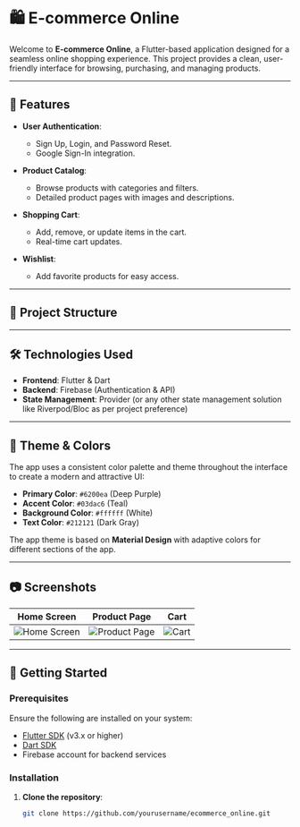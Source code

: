# 🛍️ **E-commerce Online**

Welcome to **E-commerce Online**, a Flutter-based application designed for a seamless online shopping experience. This project provides a clean, user-friendly interface for browsing, purchasing, and managing products.

---

## 🎯 **Features**

- **User Authentication**:
  - Sign Up, Login, and Password Reset.
  - Google Sign-In integration.

- **Product Catalog**:
  - Browse products with categories and filters.
  - Detailed product pages with images and descriptions.

- **Shopping Cart**:
  - Add, remove, or update items in the cart.
  - Real-time cart updates.

- **Wishlist**:
  - Add favorite products for easy access.

---

## 📂 **Project Structure**

---

## 🛠️ **Technologies Used**

- **Frontend**: Flutter & Dart
- **Backend**: Firebase (Authentication & API)
- **State Management**: Provider (or any other state management solution like Riverpod/Bloc as per project preference)

---

## 🎨 **Theme & Colors**

The app uses a consistent color palette and theme throughout the interface to create a modern and attractive UI:

- **Primary Color**: `#6200ea` (Deep Purple)
- **Accent Color**: `#03dac6` (Teal)
- **Background Color**: `#ffffff` (White)
- **Text Color**: `#212121` (Dark Gray)

The app theme is based on **Material Design** with adaptive colors for different sections of the app.

---

## 📷 **Screenshots**

| Home Screen | Product Page | Cart |
|-------------|--------------|------|
| ![Home Screen](link_to_home_screen_image) | ![Product Page](link_to_product_page_image) | ![Cart](link_to_cart_image) |

---

## 🚀 **Getting Started**

### Prerequisites

Ensure the following are installed on your system:
- [Flutter SDK](https://docs.flutter.dev/get-started/install) (v3.x or higher)
- [Dart SDK](https://dart.dev/get-dart)
- Firebase account for backend services

### Installation

1. **Clone the repository**:
   ```bash
   git clone https://github.com/yourusername/ecommerce_online.git

